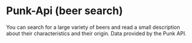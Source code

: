 # Punk-Api (beer search)

You can search for a large variety of beers and read a small description about their characteristics and their origin. Data provided by the Punk API.
